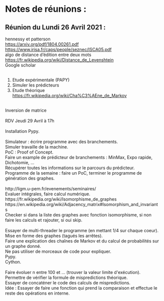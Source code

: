 # Notes de réunions :

## Réunion du Lundi 26 Avril 2021 :
hennessy et patterson <br />
https://arxiv.org/pdf/1804.00261.pdf <br />
https://www.irisa.fr/caps/people/seznec/ISCA05.pdf <br />
algo de distance d’édition entre deux mots <br />
https://fr.wikipedia.org/wiki/Distance_de_Levenshtein <br />
Google scholar <br />
<br />
1. Etude expérimentale (PAPY) <br />
2. Simuler les prédicteurs <br />
3. Etude théorique <br />
https://fr.wikipedia.org/wiki/Cha%C3%AEne_de_Markov <br />
<br />
Inversion de matrice <br />
<br />
RDV Jeudi 29 Avril à 17h <br />
<br />
Installation Pypy. <br />
<br />
Simulateur : écrire programme avec des branchements. <br />
Simuler travaille de la machine. <br />
PoC : Proof of Concept. <br />
Faire un example de prédicteur de branchements : MinMax, Expo rapide, Dichotomie, ... <br />
Récupérer toutes les informations sur le parcours du prédicteur. <br />
Programme de la semaine : faire un PoC, terminer le programme de génération des graphes. <br />
<br />
http://ligm.u-pem.fr/evenements/seminaires/ <br />
Evaluer intégrales, faire calcul numérique. <br /> 
https://fr.wikipedia.org/wiki/Isomorphisme_de_graphes <br />
https://en.wikipedia.org/wiki/Adjacency_matrix#Isomorphism_and_invariants<br />
Checker si dans la liste des graphes avec fonction isomorphisme, si non faire les calculs et rajouter, si oui skip. <br />
<br />
Essayer de multi-threader le programme (en mettant 1/4 sur chaque coeur). <br />
Mise en forme des graphes (tagués les arrêtes). <br />
Faire une explication des chaînes de Markov et du calcul de probabilités sur un graphe donné. <br />
Ne pas utiliser de morceaux de code pour expliquer. <br />
Pypy. <br />
Cython. <br />
<br />
Faire évoluer n entre 100 et ... (trouver la valeur limite d'exécution). <br />
Permettre de vérifier la formule de mispredictions théorique. <br />
Essayer de concaténer le code des calculs de mispredictions. <br />
Idée : Essayer de faire une fonction qui prend la comparaison et effectue le reste des opérations en interne. <br />


